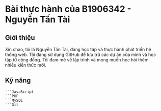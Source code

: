 # Bài thực hành của B1906342 - Nguyễn Tấn Tài

## Giới thiệu

Xin chào, tôi là Nguyễn Tấn Tài, đang học tập và thực hành phát triển hệ thống web. Tôi đang sử dụng GitHub để lưu trữ các dự án của mình và học tập từ cộng đồng. Tôi đam mê về lập trình và mong muốn học hỏi thêm nhiều kiến thức mới.

## Kỹ năng

```HTML/CSS
```JavaScript
```PHP
```MySQL
```Git
